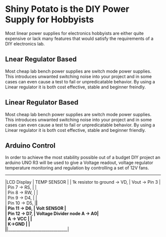 # Shiny Potato is the DIY Power Supply for Hobbyists #

Most linear power supplies for electronics hobbyists are either quite expensive or lack many features that would satisfy the requirements of a DIY electronics lab.

## Lnear Regulator Based ##

Most cheap lab bench power supplies are switch mode power supplies. This introduces unwanted switching noise into your project and in some cases can even cause a test to fail or unpredicatable behavior. 
By using a Linear regulator it is both cost effective, stable and beginner freindly.

## Linear Regulator Based ##

Most cheap lab bench power supplies are switch mode power supplies. This introduces unwanted switching noise into your project and in some cases can even cause a test to fail or unpredicatable behavior. 
By using a Linear regulator it is both cost effective, stable and beginner friendly.

## Arduino Control ##

In order to achieve the most stability possible out of a budget DIY project an arduino UNO R3 will be used to give a Voltage readout, voltage regulator temperature monitoring and regulation by controlling a set of 12V fans.


_______________________________________________________________
|LCD Display                   |  TEMP SENSOR                 |
| 1k resistor to ground → VD,  |    Vout → Pin 3              |      
| Pin 7 → RS,                  |                              |            
| Pin 8 → RW,                  |                              |            
| Pin 9 → D4,                  |                              |           
| Pin 10 → D5,                 |______________________________|             
| Pin 11 → D6,                 | Volt SENSOR                  |             
| Pin 12 → D7,                 |   Voltage Divider node A → A0|             
| A → VCC                      |                              |       
| K→GND                        |                              |     
|______________________________|______________________________|


